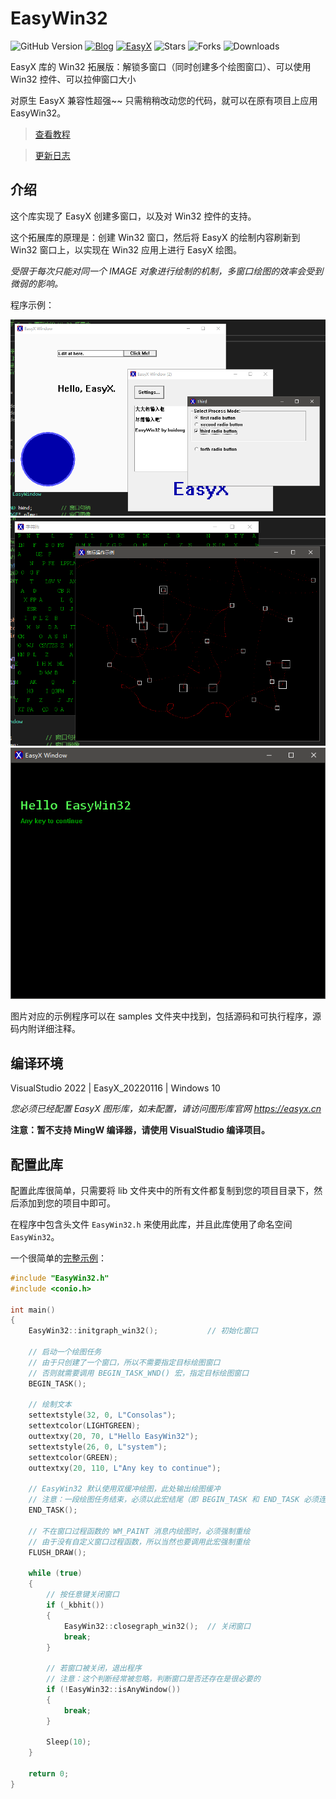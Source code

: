 # EasyWin32
![GitHub Version](https://img.shields.io/github/v/release/zouhuidong/EasyWin32)
[![Blog](https://img.shields.io/badge/blog-huidong.xyz-green.svg)](http://huidong.xyz)
[![EasyX](https://img.shields.io/badge/graphics-EasyX-orange.svg)](https://easyx.cn)
![Stars](https://img.shields.io/github/stars/zouhuidong/EasyWin32)
![Forks](https://img.shields.io/github/forks/zouhuidong/EasyWin32)
![Downloads](https://img.shields.io/github/downloads/zouhuidong/EasyWin32/total)

EasyX 库的 Win32 拓展版：解锁多窗口（同时创建多个绘图窗口）、可以使用 Win32 控件、可以拉伸窗口大小

对原生 EasyX 兼容性超强~~ 只需稍稍改动您的代码，就可以在原有项目上应用 EasyWin32。

> [查看教程](./Tutorial.md)

> [更新日志](./Changelog.md)

## 介绍

这个库实现了 EasyX 创建多窗口，以及对 Win32 控件的支持。

这个拓展库的原理是：创建 Win32 窗口，然后将 EasyX 的绘制内容刷新到 Win32 窗口上，以实现在 Win32 应用上进行 EasyX 绘图。

*受限于每次只能对同一个 IMAGE 对象进行绘制的机制，多窗口绘图的效率会受到微弱的影响。*

程序示例：

![示例图片](./screenshot/5.png)
![示例图片](./screenshot/6.png)
![示例图片](./screenshot/7.png)

图片对应的示例程序可以在 samples 文件夹中找到，包括源码和可执行程序，源码内附详细注释。

## 编译环境

VisualStudio 2022 | EasyX_20220116 | Windows 10

*您必须已经配置 EasyX 图形库，如未配置，请访问图形库官网 https://easyx.cn*

**注意：暂不支持 MingW 编译器，请使用 VisualStudio 编译项目。**

## 配置此库

配置此库很简单，只需要将 lib 文件夹中的所有文件都复制到您的项目目录下，然后添加到您的项目中即可。

在程序中包含头文件 `EasyWin32.h` 来使用此库，并且此库使用了命名空间 `EasyWin32`。

一个很简单的[完整示例](./samples/Start/main.cpp)：
```cpp
#include "EasyWin32.h"
#include <conio.h>

int main()
{
	EasyWin32::initgraph_win32();			// 初始化窗口

	// 启动一个绘图任务
	// 由于只创建了一个窗口，所以不需要指定目标绘图窗口
	// 否则就需要调用 BEGIN_TASK_WND() 宏，指定目标绘图窗口
	BEGIN_TASK();

	// 绘制文本
	settextstyle(32, 0, L"Consolas");
	settextcolor(LIGHTGREEN);
	outtextxy(20, 70, L"Hello EasyWin32");
	settextstyle(26, 0, L"system");
	settextcolor(GREEN);
	outtextxy(20, 110, L"Any key to continue");

	// EasyWin32 默认使用双缓冲绘图，此处输出绘图缓冲
	// 注意：一段绘图任务结束，必须以此宏结尾（即 BEGIN_TASK 和 END_TASK 必须连用）
	END_TASK();

	// 不在窗口过程函数的 WM_PAINT 消息内绘图时，必须强制重绘
	// 由于没有自定义窗口过程函数，所以当然也要调用此宏强制重绘
	FLUSH_DRAW();

	while (true)
	{
		// 按任意键关闭窗口
		if (_kbhit())
		{
			EasyWin32::closegraph_win32();	// 关闭窗口
			break;
		}

		// 若窗口被关闭，退出程序
		// 注意：这个判断经常被忽略，判断窗口是否还存在是很必要的
		if (!EasyWin32::isAnyWindow())
		{
			break;
		}

		Sleep(10);
	}

	return 0;
}

```
